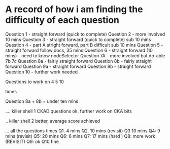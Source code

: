# A record of how i am finding the difficulty of each question 

Question 1 - straight forward (quick to complete)
Question 2 - more involved 10 mins 
Question 3 - straight forward (quick to complete) sub 10 mins 
Question 4 - part A stright forward, part B difficult sub 10 mins 
Question 5 - straight forward follow docs, 35 mins 
Question 6 - straight forward (10 mins) - need to know nodeSelector 
Question 7A - more involved but do-able 
7b 
7c 
Question 8a - fairly straight forward
Question 8b - fairly straight forward 
Question 9a - straight forward 
Question 9b - straight forward 
Question 10 - further work needed 


Questions to work on 
4 
5
10 


times 

Question 8a + 8b = under ten mins 

.... killer shell 1 
CKAD questions ok, further work on CKA bits 

.. killer shell 2 
better, average score achieved 


... 
all the questions times 
Q1. 4 mins 
Q2. 10 mins   (revisit)
Q3 10 mins 
Q4: 9 mins (revisit)
Q5: 20 mins
Q6: 6 mins 
Q7: 17 mins (hard )
Q8: more work (REVISIT)
Q9: ok 
Q10 fine 